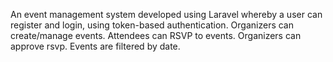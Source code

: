 An event management system developed using Laravel whereby a user can register and login, using token-based authentication.
Organizers can create/manage events.
Attendees can RSVP to events. 
Organizers can approve rsvp.
Events are filtered by date. 